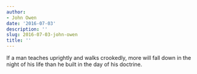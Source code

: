 ```yaml
---
author:
- John Owen
date: '2016-07-03'
description: ''
slug: 2016-07-03-john-owen
title: ''
---
```

If a man teaches uprightly and walks crookedly, more will fall down in the night of his life than he built in the day of his doctrine.



